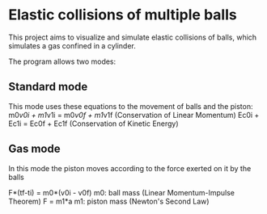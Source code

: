 # Elastic collisions of multiple balls

This project aims to visualize and simulate elastic collisions of balls, which simulates a gas confined in a cylinder.

The program allows two modes:

## Standard mode

This mode uses these equations to the movement of balls and the piston:
m0*v0i + m1*v1i = m0*v0f + m1*v1f (Conservation of Linear Momentum)
Ec0i + Ec1i = Ec0f + Ec1f (Conservation of Kinetic Energy)

## Gas mode

In this mode the piston moves according to the force exerted on it by the balls

F*(tf-ti) = m0*(v0i - v0f) m0: ball mass (Linear Momentum-Impulse Theorem)
F = m1*a m1: piston mass (Newton's Second Law)

